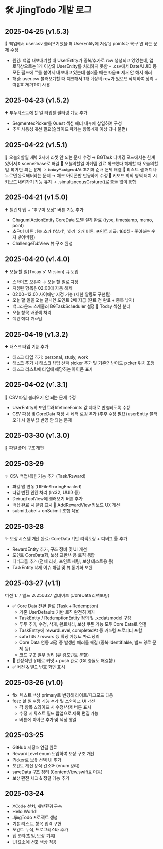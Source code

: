 # 🛠️ JjingTodo 개발 로그

## 2025-04-25 (v1.5.3)
🔧 백업에서 user.csv 불러오기했을 때 UserEntity에 저장된 points가 복구 안 되는 문제 수정
- 원인: 백업 내보내기할 때 UserEntity가 중복/추가로 row 생성되고 있었는데, 앱 로직상으로는 1개 이상의 UserEntity를 처리하지 못함 + .csv에서 Date/UUID 등 모든 필드에 ""를 붙여서 내보내고 있는데 불러올 때는 따옴표 제거 안 해서 에러
- 해결: user.csv 불러오기할 때 체크해서 1개 이상의 row가 있으면 삭제하여 정리 + 따옴표 제거하여 사용

## 2025-04-23 (v1.5.2)
➕ 투두리스트에 할 일 타입별 필터링 기능 추가
- SegmentedPicker를 Quest 섹션 헤더 내부에 삽입하여 구성
- 추후 사용성 개선 필요(슬라이드 피커는 항목 4개 이상 되니 불편)

## 2025-04-22 (v1.5.1)
🔧 오늘의할일 새벽 2시에 리셋 안 되는 문제 수정 → BGTask 디버깅 모드에서는 한계 있어서 & scenePhase로 해결
🔧 오늘의할일 아이템 완료 체크했다 해제할 때 오늘의할일 복귀 안 되는 문제 → todayAssignedAt 초기화 순서 문제 해결
🔧 리스트 셀 어디나 누르면 완료돼버리는 문제 → 체크 아이콘만 반응하게 수정
🔧 키보드 이외 영역 터치 시 키보드 내려가기 기능 유지 → .simultaneousGesture()로 충돌 없이 통합 

## 2025-04-21 (v1.5.0)
➕ 챌린지 탭 + "추구미 보상" 버튼 기능 추가
- ChugumiActionEntity CoreData 모델 설계 완료 (type, timestamp, memo, point)
- 추구미 버튼 기능 추가 ('참기', '하기' 2개 버튼. 포인트 지급: 160점 - 좋아하는 숫자 넣어버림)
- ChallengeTabView 뷰 구조 완성

## 2025-04-20 (v1.4.0)
➕ 오늘 할 일(Today's' Mission) 큐 도입
- 스와이프 오른쪽 → 오늘 할 일로 지정
- 지정된 항목은 02:00에 자동 해제
- 02:00~12:00 사이에만 지정 가능 (제한 알림도 구현됨)
- 오늘 할 일을 오늘 끝내면 포인트 2배 지급 (만료 전 완료 + 중복 방지)
- 백그라운드 스케줄러 BGTaskScheduler 설정
🎨 Today 섹션 분리
- 오늘 항목 배경색 처리
- 섹션 헤더 커스텀

## 2025-04-19 (v1.3.2)
➕ 태스크 타입 기능 추가
- 태스크 타입 추가: personal, study, work
- 태스크 추가 시 태스크 타입 선택 picker 추가 및 기존의 난이도 picker 위치 조정
- 태스크 리스트에 타입에 해당하는 아이콘 표시

## 2025-04-02 (v1.3.1)
🔧 CSV 파일 불러오기 안 되는 문제 수정
- UserEntity의 포인트와 lifetimePoints 값 제대로 반영되도록 수정
- CSV 파싱 및 CoreData 저장 시 에러 로깅 추가
(추후 수정 필요)
userEntity 불러오기 시 일부 값 반영 안 되는 문제

## 2025-03-30 (v1.3.0)
🔧 파일 폴더 구조 개편

## 2025-03-29
✨ CSV 백업/복원 기능 추가 (Task/Reward)
- 파일 앱 연동 (UIFileSharingEnabled)
- 타입 변환 안전 처리 (Int32, UUID 등)
- DebugToolView에 불러오기 버튼 추가
- 백업 완료 시 알림 표시
🎨 AddRewardView 키보드 UX 개선
- submitLabel + onSubmit 조합 적용

## 2025-03-28
✨ 보상 시스템 개선 완료: CoreData 기반 리팩토링 + 디버그 툴 추가
- RewardEntity 추가, 구조 정비 및 UI 개선
- 포인트 CoreData화, 보상 교환/사용 로직 통합
- 디버그툴 추가 (전체 리셋, 포인트 세팅, 보상 테스트용 등)
- TaskEntity 삭제 이슈 해결 및 뷰 동기화 보완

## 2025-03-27 (v1.1)
버전 1.1 / 빌드 20250327 업데이트 (CoreData 리팩토링)
- ✅ Core Data 전환 완료 (Task + Redemption)
  - 기존 UserDefaults 기반 로직 완전히 제거
  - TaskEntity / RedemptionEntity 정의 및 .xcdatamodel 구성
  - 투두 추가, 수정, 삭제, 완료처리, 보상 쿠폰 기능 모두 Core Data로 연결
  - TaskEntity에 rewardLevel, completedAt 등 커스텀 프로퍼티 포함
  - safeTitle / reward 등 확장 기능도 따로 정리
  - Core Data 연동 과정 중 발생한 에러들 해결 (중복 Identifiable, 빌드 경로 문제 등)
  - 코드 구조 일부 정리 (뷰 컴포넌트 분할)
- 💾 안정적인 상태로 커밋 + push 완료 (Git 충돌도 해결함!)
- ✅ 버전 & 빌드 번호 화면 표시

## 2025-03-26 (v1.0)
- fix: 텍스트 색상 primary로 변경해 라이트/다크모드 대응
- feat: 할 일 수정 기능 추가 및 스와이프 UI 개선
  - 각 항목 스와이프 시 수정/삭제 버튼 표시
  - 수정 시 텍스트 필드 팝업으로 제목 편집 가능
  - 버튼에 아이콘 추가 및 색상 통일

## 2025-03-25
- GitHub 저장소 연결 완료
- RewardLevel enum 도입하여 보상 구조 개선
- Picker로 보상 선택 UI 추가
- 포인트 계산 방식 간소화 (enum 정리)
- saveData 구조 정리 (ContentView.swift로 이동)
- 보상 환전 체크 & 정렬 기능 추가

## 2025-03-24
- XCode 설치, 개발환경 구축
- Hello World!
- JjingTodo 프로젝트 생성
- 기본 리스트, 항목 입력 구현
- 포인트 누적, 프로그레스바 추가
- 탭 분리(할일, 보상 기록)
- UI 요소에 선호 색상 적용
